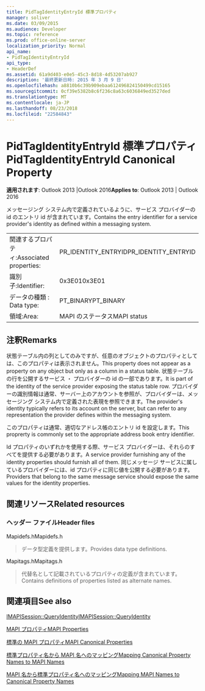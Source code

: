 ```yaml
---
title: PidTagIdentityEntryId 標準プロパティ
manager: soliver
ms.date: 03/09/2015
ms.audience: Developer
ms.topic: reference
ms.prod: office-online-server
localization_priority: Normal
api_name:
- PidTagIdentityEntryId
api_type:
- HeaderDef
ms.assetid: 61a9d403-e0e5-45c3-8d18-4d53207ab927
description: '最終更新日時: 2015 年 3 月 9 日'
ms.openlocfilehash: a8810b6c39b909ebaa612496824150499cd15165
ms.sourcegitcommit: 0cf39e5382b8c6f236c8a63c6036849ed3527ded
ms.translationtype: MT
ms.contentlocale: ja-JP
ms.lasthandoff: 08/23/2018
ms.locfileid: "22584843"
---
```

# <a name="pidtagidentityentryid-canonical-property"></a><span data-ttu-id="7a302-103">PidTagIdentityEntryId 標準プロパティ</span><span class="sxs-lookup"><span data-stu-id="7a302-103">PidTagIdentityEntryId Canonical Property</span></span>

  
  
<span data-ttu-id="7a302-104">**適用されます**: Outlook 2013 |Outlook 2016</span><span class="sxs-lookup"><span data-stu-id="7a302-104">**Applies to**: Outlook 2013 | Outlook 2016</span></span> 
  
<span data-ttu-id="7a302-105">メッセージング システム内で定義されているように、サービス プロバイダーの id のエントリ id が含まれています。</span><span class="sxs-lookup"><span data-stu-id="7a302-105">Contains the entry identifier for a service provider's identity as defined within a messaging system.</span></span> 
  
|||
|:-----|:-----|
|<span data-ttu-id="7a302-106">関連するプロパティ:</span><span class="sxs-lookup"><span data-stu-id="7a302-106">Associated properties:</span></span>  <br/> |<span data-ttu-id="7a302-107">PR_IDENTITY_ENTRYID</span><span class="sxs-lookup"><span data-stu-id="7a302-107">PR_IDENTITY_ENTRYID</span></span>  <br/> |
|<span data-ttu-id="7a302-108">識別子:</span><span class="sxs-lookup"><span data-stu-id="7a302-108">Identifier:</span></span>  <br/> |<span data-ttu-id="7a302-109">0x3E01</span><span class="sxs-lookup"><span data-stu-id="7a302-109">0x3E01</span></span>  <br/> |
|<span data-ttu-id="7a302-110">データの種類 : </span><span class="sxs-lookup"><span data-stu-id="7a302-110">Data type:</span></span>  <br/> |<span data-ttu-id="7a302-111">PT_BINARY</span><span class="sxs-lookup"><span data-stu-id="7a302-111">PT_BINARY</span></span>  <br/> |
|<span data-ttu-id="7a302-112">領域:</span><span class="sxs-lookup"><span data-stu-id="7a302-112">Area:</span></span>  <br/> |<span data-ttu-id="7a302-113">MAPI のステータス</span><span class="sxs-lookup"><span data-stu-id="7a302-113">MAPI status</span></span>  <br/> |
   
## <a name="remarks"></a><span data-ttu-id="7a302-114">注釈</span><span class="sxs-lookup"><span data-stu-id="7a302-114">Remarks</span></span>

<span data-ttu-id="7a302-115">状態テーブル内の列としてのみですが、任意のオブジェクトのプロパティとしては、このプロパティは表示されません。</span><span class="sxs-lookup"><span data-stu-id="7a302-115">This property does not appear as a property on any object but only as a column in a status table.</span></span> <span data-ttu-id="7a302-116">状態テーブルの行を公開するサービス ・ プロバイダーの id の一部であります。</span><span class="sxs-lookup"><span data-stu-id="7a302-116">It is part of the identity of the service provider exposing the status table row.</span></span> <span data-ttu-id="7a302-117">プロバイダーの識別情報は通常、サーバー上のアカウントを参照が、プロバイダーは、メッセージング システム内で定義された表現を参照できます。</span><span class="sxs-lookup"><span data-stu-id="7a302-117">The provider's identity typically refers to its account on the server, but can refer to any representation the provider defines within the messaging system.</span></span> 
  
<span data-ttu-id="7a302-118">このプロパティは通常、適切なアドレス帳のエントリ id を設定します。</span><span class="sxs-lookup"><span data-stu-id="7a302-118">This proprerty is commonly set to the appropriate address book entry identifier.</span></span> 
  
<span data-ttu-id="7a302-119">Id プロパティのいずれかを使用する際、サービス プロバイダーは、それらのすべてを提供する必要があります。</span><span class="sxs-lookup"><span data-stu-id="7a302-119">A service provider furnishing any of the identity properties should furnish all of them.</span></span> <span data-ttu-id="7a302-120">同じメッセージ サービスに属しているプロバイダーには、id プロパティに同じ値を公開する必要があります。</span><span class="sxs-lookup"><span data-stu-id="7a302-120">Providers that belong to the same message service should expose the same values for the identity properties.</span></span> 
  
## <a name="related-resources"></a><span data-ttu-id="7a302-121">関連リソース</span><span class="sxs-lookup"><span data-stu-id="7a302-121">Related resources</span></span>

### <a name="header-files"></a><span data-ttu-id="7a302-122">ヘッダー ファイル</span><span class="sxs-lookup"><span data-stu-id="7a302-122">Header files</span></span>

<span data-ttu-id="7a302-123">Mapidefs.h</span><span class="sxs-lookup"><span data-stu-id="7a302-123">Mapidefs.h</span></span>
  
> <span data-ttu-id="7a302-124">データ型定義を提供します。</span><span class="sxs-lookup"><span data-stu-id="7a302-124">Provides data type definitions.</span></span>
    
<span data-ttu-id="7a302-125">Mapitags.h</span><span class="sxs-lookup"><span data-stu-id="7a302-125">Mapitags.h</span></span>
  
> <span data-ttu-id="7a302-126">代替名として記載されているプロパティの定義が含まれています。</span><span class="sxs-lookup"><span data-stu-id="7a302-126">Contains definitions of properties listed as alternate names.</span></span>
    
## <a name="see-also"></a><span data-ttu-id="7a302-127">関連項目</span><span class="sxs-lookup"><span data-stu-id="7a302-127">See also</span></span>



[<span data-ttu-id="7a302-128">IMAPISession::QueryIdentity</span><span class="sxs-lookup"><span data-stu-id="7a302-128">IMAPISession::QueryIdentity</span></span>](imapisession-queryidentity.md)


[<span data-ttu-id="7a302-129">MAPI プロパティ</span><span class="sxs-lookup"><span data-stu-id="7a302-129">MAPI Properties</span></span>](mapi-properties.md)
  
[<span data-ttu-id="7a302-130">標準の MAPI プロパティ</span><span class="sxs-lookup"><span data-stu-id="7a302-130">MAPI Canonical Properties</span></span>](mapi-canonical-properties.md)
  
[<span data-ttu-id="7a302-131">標準プロパティ名から MAPI 名へのマッピング</span><span class="sxs-lookup"><span data-stu-id="7a302-131">Mapping Canonical Property Names to MAPI Names</span></span>](mapping-canonical-property-names-to-mapi-names.md)
  
[<span data-ttu-id="7a302-132">MAPI 名から標準プロパティ名へのマッピング</span><span class="sxs-lookup"><span data-stu-id="7a302-132">Mapping MAPI Names to Canonical Property Names</span></span>](mapping-mapi-names-to-canonical-property-names.md)

